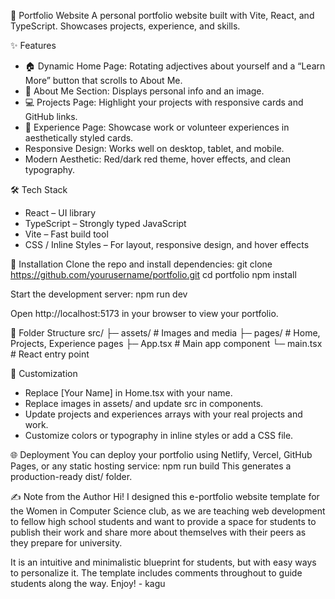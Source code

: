🎨 Portfolio Website
A personal portfolio website built with Vite, React, and TypeScript. Showcases projects, experience, and skills.

✨ Features
- 🏠 Dynamic Home Page: Rotating adjectives about yourself and a “Learn More” button that scrolls to About Me.
- 👤 About Me Section: Displays personal info and an image.
- 💻 Projects Page: Highlight your projects with responsive cards and GitHub links.
- 📝 Experience Page: Showcase work or volunteer experiences in aesthetically styled cards.
- Responsive Design: Works well on desktop, tablet, and mobile.
- Modern Aesthetic: Red/dark red theme, hover effects, and clean typography.

🛠 Tech Stack
- React – UI library
- TypeScript – Strongly typed JavaScript
- Vite – Fast build tool
- CSS / Inline Styles – For layout, responsive design, and hover effects

🚀 Installation
Clone the repo and install dependencies:
git clone https://github.com/yourusername/portfolio.git
cd portfolio
npm install


Start the development server:
npm run dev


Open http://localhost:5173 in your browser to view your portfolio.

📂 Folder Structure
src/
 ├─ assets/       # Images and media
 ├─ pages/        # Home, Projects, Experience pages
 ├─ App.tsx       # Main app component
 └─ main.tsx      # React entry point

🎨 Customization
- Replace [Your Name] in Home.tsx with your name.
- Replace images in assets/ and update src in components.
- Update projects and experiences arrays with your real projects and work.
- Customize colors or typography in inline styles or add a CSS file.

🌐 Deployment
You can deploy your portfolio using Netlify, Vercel, GitHub Pages, or any static hosting service:
npm run build
This generates a production-ready dist/ folder.

✍️ Note from the Author
Hi! I designed this e-portfolio website template for the Women in Computer Science club, as we are teaching web development to fellow high school students and want to provide a space for students to publish their work and share more about themselves with their peers as they prepare for university.

It is an intuitive and minimalistic blueprint for students, but with easy ways to personalize it. The template includes comments throughout to guide students along the way. Enjoy! - kagu